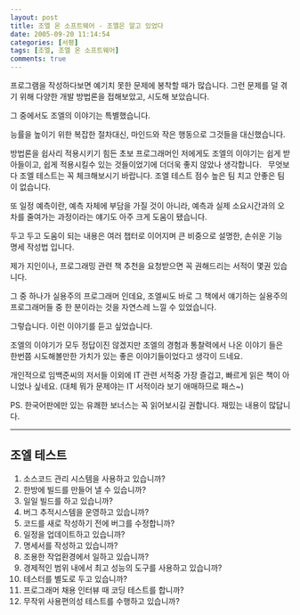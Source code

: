 ```yaml
---
layout: post
title: 조엘 온 소프트웨어 - 조엘은 알고 있었다
date: 2005-09-20 11:14:54
categories: [서평]
tags: [조엘, 조엘 온 소프트웨어]
comments: true
---
```

프로그램을 작성하다보면 예기치 못한 문제에 봉착할 때가 많습니다. 그런 문제를 덜 겪기 위해 다양한 개발 방법론을 접해보았고, 시도해 보았습니다.

그 중에서도 조엘의 이야기는 특별했습니다.

능률을 높이기 위한 복잡한 절차대신, 마인드와 작은 행동으로 그것들을 대신했습니다. 

방법론을 쉽사리 적용시키기 힘든 초보 프로그래머인 저에게도 조엘의 이야기는 쉽게 받아들이고, 쉽게 적용시킬수 있는 것들이었기에 더더욱 좋지 않았나 생각합니다.
 
무엇보다 조엘 테스트는 꼭 체크해보시기 바랍니다. 조엘 테스트 점수 높은 팀 치고 안좋은 팀이 없습니다.


또 일정 예측이란, 예측 자체에 부담을 가질 것이 아니라, 예측과 실제 소요시간과의 오차를 줄여가는 과정이라는 얘기도 아주 크게 도움이 됐습니다.

두고 두고 도움이 되는 내용은 여러 챕터로 이어지며 큰 비중으로 설명한, 손쉬운 기능 명세 작성법 입니다.


제가 지인이나, 프로그래밍 관련 책 추천을 요청받으면 꼭 권해드리는 서적이 몇권 있습니다.

그 중 하나가 실용주의 프로그래머 인데요, 조엘씨도 바로 그 책에서 얘기하는 실용주의 프로그래머들 중 한 분이라는 것을 자연스레 느낄 수 있었습니다.


그렇습니다. 이런 이야기를 듣고 싶었습니다.

조엘의 이야기가 모두 정답이진 않겠지만 조엘의 경험과 통찰력에서 나온 이야기 들은 한번쯤 시도해볼만한 가치가 있는 좋은 이야기들이었다고 생각이 드네요.

개인적으로 임백준씨의 저서들 이외에 IT 관련 서적중 가장 즐겁고, 빠르게 읽은 책이 아니었나 싶네요. (대체 뭐가 문제야는 IT 서적이라 보기 애매하므로 패스~)

PS. 한국어판에만 있는 유쾌한 보너스는 꼭 읽어보시길 권합니다. 재밌는 내용이 많답니다.

---

조엘 테스트
---
1. 소스코드 관리 시스템을 사용하고 있습니까?
2. 한방에 빌드를 만들어 낼 수 있습니까?
3. 일일 빌드를 하고 있습니까?
4. 버그 추적시스템을 운영하고 있습니까?
5. 코드를 새로 작성하기 전에 버그를 수정합니까?
6. 일정을 업데이트하고 있습니까?
7. 명세서를 작성하고 있습니까?
8. 조용한 작업환경에서 일하고 있습니까?
9. 경제적인 범위 내에서 최고 성능의 도구를 사용하고 있습니까?
10. 테스터를 별도로 두고 있습니까?
11. 프로그래머 채용 인터뷰 때 코딩 테스트를 합니까?
12. 무작위 사용편의성 테스트를 수행하고 있습니까?
